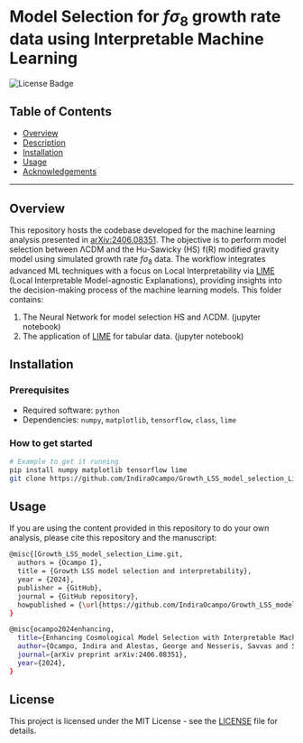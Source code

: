 # Model Selection for $f\sigma_8$ growth rate data using Interpretable Machine Learning
![License Badge](https://img.shields.io/badge/license-MIT-brightgreen.svg)

## Table of Contents

- [Overview](#overview)
- [Description](#Description)
- [Installation](#installation)
- [Usage](#usage)
- [Acknowledgements](#acknowledgements)

---

## Overview


This repository hosts the codebase developed for the machine learning analysis presented in [arXiv:2406.08351](https://arxiv.org/abs/2406.08351). The objective is to perform model selection between ΛCDM and the Hu-Sawicky (HS) f(R) modified gravity model using simulated growth rate $f\sigma_8$ data. The workflow integrates advanced ML techniques with a focus on Local Interpretability via [LIME](https://github.com/marcotcr/lime.git) (Local Interpretable Model-agnostic Explanations), providing insights into the decision-making process of the machine learning models. This folder contains:
1. The Neural Network for model selection HS and ΛCDM. (jupyter notebook)
2. The application of [LIME](https://github.com/marcotcr/lime.git) for tabular data. (jupyter notebook)

## Installation

### Prerequisites

- Required software: `python`
- Dependencies: `numpy`, `matplotlib`, `tensorflow`, `class`, `lime`

### How to get started

```bash
# Example to get it running
pip install numpy matplotlib tensorflow lime
git clone https://github.com/IndiraOcampo/Growth_LSS_model_selection_Lime.git
```

## Usage

If you are using the content provided in this repository to do your own analysis, please cite this repository and the manuscript:

```bash
@misc{[Growth_LSS_model_selection_Lime.git,
  authors = {Ocampo I},
  title = {Growth LSS model selection and interpretability},
  year = {2024},
  publisher = {GitHub},
  journal = {GitHub repository},
  howpublished = {\url{https://github.com/IndiraOcampo/Growth_LSS_model_selection_Lime.git}},
}
```
```bash
@misc{ocampo2024enhancing,
  title={Enhancing Cosmological Model Selection with Interpretable Machine Learning},
  author={Ocampo, Indira and Alestas, George and Nesseris, Savvas and Sapone, Domenico},
  journal={arXiv preprint arXiv:2406.08351},
  year={2024},
}
```

## License

This project is licensed under the MIT License - see the [LICENSE]() file for details.
